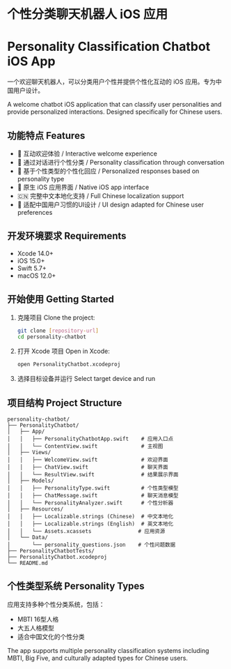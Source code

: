 # 个性分类聊天机器人 iOS 应用
# Personality Classification Chatbot iOS App

一个欢迎聊天机器人，可以分类用户个性并提供个性化互动的 iOS 应用。专为中国用户设计。

A welcome chatbot iOS application that can classify user personalities and provide personalized interactions. Designed specifically for Chinese users.

## 功能特点 Features

- 🎉 互动欢迎体验 / Interactive welcome experience
- 🧠 通过对话进行个性分类 / Personality classification through conversation
- 💬 基于个性类型的个性化回应 / Personalized responses based on personality type
- 📱 原生 iOS 应用界面 / Native iOS app interface
- 🇨🇳 完整中文本地化支持 / Full Chinese localization support
- 🎨 适配中国用户习惯的UI设计 / UI design adapted for Chinese user preferences

## 开发环境要求 Requirements

- Xcode 14.0+
- iOS 15.0+
- Swift 5.7+
- macOS 12.0+

## 开始使用 Getting Started

1. 克隆项目 Clone the project:
   ```bash
   git clone [repository-url]
   cd personality-chatbot
   ```

2. 打开 Xcode 项目 Open in Xcode:
   ```bash
   open PersonalityChatbot.xcodeproj
   ```

3. 选择目标设备并运行 Select target device and run

## 项目结构 Project Structure

```
personality-chatbot/
├── PersonalityChatbot/
│   ├── App/
│   │   ├── PersonalityChatbotApp.swift    # 应用入口点
│   │   └── ContentView.swift              # 主视图
│   ├── Views/
│   │   ├── WelcomeView.swift              # 欢迎界面
│   │   ├── ChatView.swift                 # 聊天界面
│   │   └── ResultView.swift               # 结果展示界面
│   ├── Models/
│   │   ├── PersonalityType.swift          # 个性类型模型
│   │   ├── ChatMessage.swift              # 聊天消息模型
│   │   └── PersonalityAnalyzer.swift      # 个性分析器
│   ├── Resources/
│   │   ├── Localizable.strings (Chinese)  # 中文本地化
│   │   ├── Localizable.strings (English)  # 英文本地化
│   │   └── Assets.xcassets               # 应用资源
│   └── Data/
│       └── personality_questions.json    # 个性问题数据
├── PersonalityChatbotTests/
├── PersonalityChatbot.xcodeproj
└── README.md
```

## 个性类型系统 Personality Types

应用支持多种个性分类系统，包括：
- MBTI 16型人格
- 大五人格模型
- 适合中国文化的个性分类

The app supports multiple personality classification systems including MBTI, Big Five, and culturally adapted types for Chinese users.
